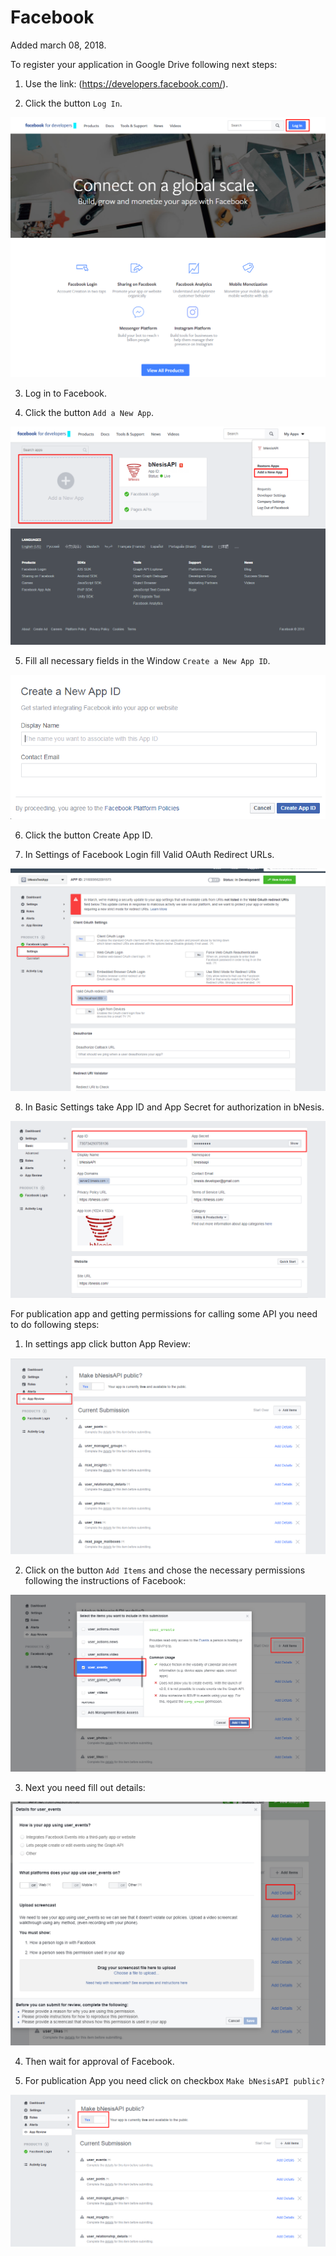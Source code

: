 # Facebook

Added march 08, 2018.

To register your application in Google Drive following next steps:

1. Use the link: (https://developers.facebook.com/).

2. Click the button `Log In`.

![image001](https://raw.githubusercontent.com/bNesisDeveloper/bNesis/master/Docs/Services/Facebook/image001.png)

3. Log in to Facebook.

4. Click the button `Add a New App`.

![image003](https://raw.githubusercontent.com/bNesisDeveloper/bNesis/master/Docs/Services/Facebook/image003.png)

5. Fill all necessary fields in the Window `Create a New App ID`.

![image005](https://raw.githubusercontent.com/bNesisDeveloper/bNesis/master/Docs/Services/Facebook/image005.png)

6. Click the button Create App ID.

7. In Settings of Facebook Login fill Valid OAuth Redirect URLs.

![image007](https://raw.githubusercontent.com/bNesisDeveloper/bNesis/master/Docs/Services/Facebook/image007.png)

8. In Basic Settings take App ID and App Secret for authorization in bNesis.

![image009](https://raw.githubusercontent.com/bNesisDeveloper/bNesis/master/Docs/Services/Facebook/image009.png)

For publication app and getting permissions  for calling some API you need to do following steps:

1. In settings app click button App Review:

![image011](https://raw.githubusercontent.com/bNesisDeveloper/bNesis/master/Docs/Services/Facebook/image011.png)

2. Click on the button `Add Items` and chose the necessary permissions following the instructions of Facebook:

![image013](https://raw.githubusercontent.com/bNesisDeveloper/bNesis/master/Docs/Services/Facebook/image013.png)

3. Next you need fill out details:

![image015](https://raw.githubusercontent.com/bNesisDeveloper/bNesis/master/Docs/Services/Facebook/image015.png)

4. Then wait for approval of Facebook.

5. For publication App you need click on checkbox `Make bNesisAPI public?`

![image017](https://raw.githubusercontent.com/bNesisDeveloper/bNesis/master/Docs/Services/Facebook/image017.png)
